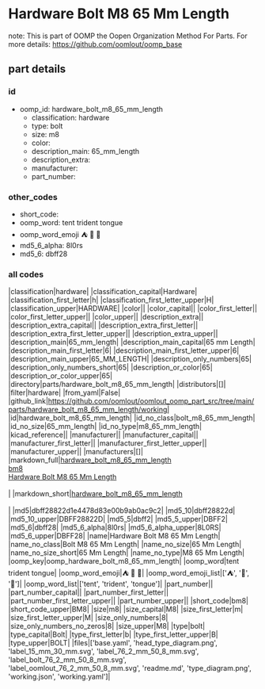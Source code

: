 # Hardware Bolt M8 65 Mm Length  

note: This is part of OOMP the Oopen Organization Method For Parts. For more details: https://github.com/oomlout/oomp_base

##  part details





### id
* oomp_id: hardware_bolt_m8_65_mm_length
  * classification: hardware
  * type: bolt
  * size: m8
  * color: 
  * description_main: 65_mm_length
  * description_extra: 
  * manufacturer: 
  * part_number: 

### other_codes
* short_code: 
* oomp_word: tent trident tongue
* oomp_word_emoji :tent: :trident: :tongue:
* md5_6_alpha: 8l0rs
* md5_6: dbff28

### all codes 
|classification|hardware|
|classification_capital|Hardware|
|classification_first_letter|h|
|classification_first_letter_upper|H|
|classification_upper|HARDWARE|
|color||
|color_capital||
|color_first_letter||
|color_first_letter_upper||
|color_upper||
|description_extra||
|description_extra_capital||
|description_extra_first_letter||
|description_extra_first_letter_upper||
|description_extra_upper||
|description_main|65_mm_length|
|description_main_capital|65 mm Length|
|description_main_first_letter|6|
|description_main_first_letter_upper|6|
|description_main_upper|65_MM_LENGTH|
|description_only_numbers|65|
|description_only_numbers_short|65|
|description_or_color|65|
|description_or_color_upper|65|
|directory|parts/hardware_bolt_m8_65_mm_length|
|distributors|[]|
|filter|hardware|
|from_yaml|False|
|github_link|https://github.com/oomlout/oomlout_oomp_part_src/tree/main/parts/hardware_bolt_m8_65_mm_length/working|
|id|hardware_bolt_m8_65_mm_length|
|id_no_class|bolt_m8_65_mm_length|
|id_no_size|65_mm_length|
|id_no_type|m8_65_mm_length|
|kicad_reference||
|manufacturer||
|manufacturer_capital||
|manufacturer_first_letter||
|manufacturer_first_letter_upper||
|manufacturer_upper||
|manufacturers|[]|
|markdown_full|[hardware_bolt_m8_65_mm_length](https://github.com/oomlout/oomlout_oomp_part_src/tree/main/parts/hardware_bolt_m8_65_mm_length/working)<br>[bm8](https://github.com/oomlout/oomlout_oomp_part_src/tree/main/parts/hardware_bolt_m8_65_mm_length/working)<br>[Hardware Bolt M8 65 Mm Length](https://github.com/oomlout/oomlout_oomp_part_src/tree/main/parts/hardware_bolt_m8_65_mm_length/working)<br><br>|
|markdown_short|[hardware_bolt_m8_65_mm_length](https://github.com/oomlout/oomlout_oomp_part_src/tree/main/parts/hardware_bolt_m8_65_mm_length/working)<br><br>|
|md5|dbff28822d1e4478d83e00b9ab0ac9c2|
|md5_10|dbff28822d|
|md5_10_upper|DBFF28822D|
|md5_5|dbff2|
|md5_5_upper|DBFF2|
|md5_6|dbff28|
|md5_6_alpha|8l0rs|
|md5_6_alpha_upper|8L0RS|
|md5_6_upper|DBFF28|
|name|Hardware Bolt M8 65 Mm Length|
|name_no_class|Bolt M8 65 Mm Length|
|name_no_size|65 Mm Length|
|name_no_size_short|65 Mm Length|
|name_no_type|M8 65 Mm Length|
|oomp_key|oomp_hardware_bolt_m8_65_mm_length|
|oomp_word|tent trident tongue|
|oomp_word_emoji|:tent: :trident: :tongue:|
|oomp_word_emoji_list|[':tent:', ':trident:', ':tongue:']|
|oomp_word_list|['tent', 'trident', 'tongue']|
|part_number||
|part_number_capital||
|part_number_first_letter||
|part_number_first_letter_upper||
|part_number_upper||
|short_code|bm8|
|short_code_upper|BM8|
|size|m8|
|size_capital|M8|
|size_first_letter|m|
|size_first_letter_upper|M|
|size_only_numbers|8|
|size_only_numbers_no_zeros|8|
|size_upper|M8|
|type|bolt|
|type_capital|Bolt|
|type_first_letter|b|
|type_first_letter_upper|B|
|type_upper|BOLT|
|files|['base.yaml', 'head_type_diagram.png', 'label_15_mm_30_mm.svg', 'label_76_2_mm_50_8_mm.svg', 'label_bolt_76_2_mm_50_8_mm.svg', 'label_oomlout_76_2_mm_50_8_mm.svg', 'readme.md', 'type_diagram.png', 'working.json', 'working.yaml']|
